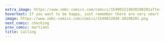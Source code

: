 ```yaml
---
extra_image: https://www.smbc-comics.com/comics/154903214020190201after.png
hovertext: If you want to be happy, just remember there are very smart people who argue about whether a certain rock looks like a boob because of humans or because of natural processes.
image: https://www.smbc-comics.com/comics/1549032048-20190201.png
next_comic: checking
prev_comic: martians
title: Calling
---
```


